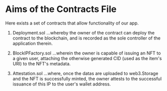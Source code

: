 # Aims of the Contracts File

Here exists a set of contracts that allow functionality of our app. 

1. Deployment.sol
...whereby the owner of the contract can deploy the contract to the blockchain, and is recorded as the sole controller of the application therein.

2. BlockIPFactory.sol
...wherein the owner is capable of issuing an NFT to a given user, attaching the otherwise generated CID (used as the item's URI) to the NFT's metadata. 

3. Attestation.sol
...where, once the datas are uploaded to web3.Storage and the NFT is successfully minted, the owner attests to the successful issuance of this IP to the user's wallet address.